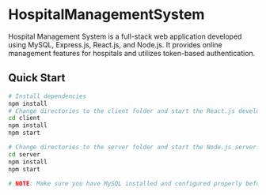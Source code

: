 # HospitalManagementSystem

Hospital Management System is a full-stack web application developed using MySQL, Express.js, React.js, and Node.js. It provides online management features for hospitals and utilizes token-based authentication.

## Quick Start

```bash
# Install dependencies
npm install
# Change directories to the client folder and start the React.js development server:
cd client
npm install
npm start

# Change directories to the server folder and start the Node.js server:
cd server
npm install
npm start
```

```bash
# NOTE: Make sure you have MySQL installed and configured properly before running the application and the database schema file is in server/ database exported file.
```
